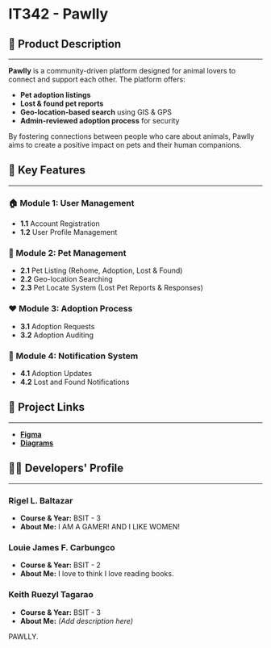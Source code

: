 # IT342 - Pawlly  

## 🐾 Product Description  
---
**Pawlly** is a community-driven platform designed for animal lovers to connect and support each other. The platform offers:  
- **Pet adoption listings**  
- **Lost & found pet reports**  
- **Geo-location-based search** using GIS & GPS  
- **Admin-reviewed adoption process** for security  

By fostering connections between people who care about animals, Pawlly aims to create a positive impact on pets and their human companions.  

## 🌟 Key Features  
---
### 🏠 Module 1: User Management  
- **1.1** Account Registration  
- **1.2** User Profile Management  

### 🐶 Module 2: Pet Management  
- **2.1** Pet Listing (Rehome, Adoption, Lost & Found)  
- **2.2** Geo-location Searching  
- **2.3** Pet Locate System (Lost Pet Reports & Responses)  

### ❤️ Module 3: Adoption Process  
- **3.1** Adoption Requests  
- **3.2** Adoption Auditing  

### 🔔 Module 4: Notification System  
- **4.1** Adoption Updates  
- **4.2** Lost and Found Notifications  

## 🔗 Project Links  
---
- **[Figma](#)**  
- **[Diagrams](#)**  

## 👨‍💻 Developers' Profile  
---
### **Rigel L. Baltazar**  
- **Course & Year:** BSIT - 3  
- **About Me:** I AM A GAMER! AND I LIKE WOMEN!

### **Louie James F. Carbungco**  
- **Course & Year:** BSIT - 2  
- **About Me:** I love to think I love reading books. 

### **Keith Ruezyl Tagarao**  
- **Course & Year:** BSIT - 3  
- **About Me:** _(Add description here)_  

PAWLLY.
